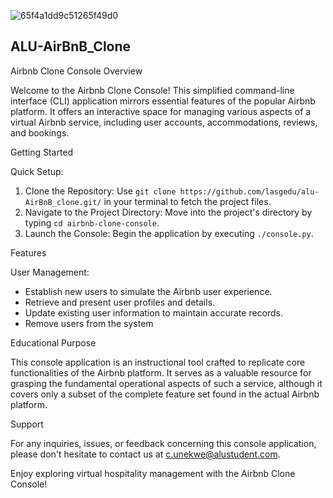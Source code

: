 ![65f4a1dd9c51265f49d0](https://github.com/lasgedu/alu-AirBnB_clone.git)

## ALU-AirBnB_Clone

Airbnb Clone Console Overview

Welcome to the Airbnb Clone Console! This simplified command-line interface (CLI) application mirrors essential features of the popular Airbnb platform. It offers an interactive space for managing various aspects of a virtual Airbnb service, including user accounts, accommodations, reviews, and bookings.

Getting Started

Quick Setup:

1. Clone the Repository: Use `git clone https://github.com/lasgedu/alu-AirBnB_clone.git/` in your terminal to fetch the project files.
2. Navigate to the Project Directory: Move into the project's directory by typing `cd airbnb-clone-console`.
3. Launch the Console: Begin the application by executing `./console.py`.

Features

User Management:

- Establish new users to simulate the Airbnb user experience.
- Retrieve and present user profiles and details.
- Update existing user information to maintain accurate records.
- Remove users from the system

Educational Purpose

This console application is an instructional tool crafted to replicate core functionalities of the Airbnb platform. It serves as a valuable resource for grasping the fundamental operational aspects of such a service, although it covers only a subset of the complete feature set found in the actual Airbnb platform.

Support

For any inquiries, issues, or feedback concerning this console application, please don't hesitate to contact us at c.unekwe@alustudent.com.

Enjoy exploring virtual hospitality management with the Airbnb Clone Console!


